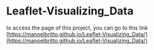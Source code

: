 # Leaflet-Visualizing_Data

to access the page of this project, you can go to this link [https://manoelbritto.github.io/Leaflet-Visualizing_Data/](https://manoelbritto.github.io/Leaflet-Visualizing_Data/)
